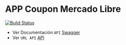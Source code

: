 # APP Coupon Mercado Libre
[![Build Status](https://travis-ci.com/Gdaimon/cupon-mercado-libre.svg?branch=master)](https://travis-ci.com/Gdaimon/cupon-mercado-libre)

* Ver Documentación `API` [Swagger](https://cupon-mercado-libre.herokuapp.com/swagger-ui.html)
* Ver `URL API` [API](https://cupon-mercado-libre.herokuapp.com/api/v1/)